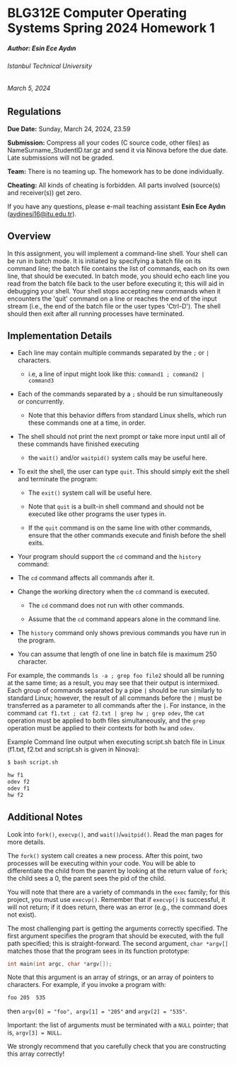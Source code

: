 # BLG312E Computer Operating Systems Spring 2024 Homework 1
##### Author: Esin Ece Aydın
###### Istanbul Technical University
###### March 5, 2024

## Regulations

**Due Date:** Sunday, March 24, 2024, 23.59

**Submission:** Compress all your codes (C source code, other files) as NameSurname_StudentID.tar.gz and send it via Ninova before the due date. Late submissions will not be graded.

**Team:** There is no teaming up. The homework has to be done individually.

**Cheating:** All kinds of cheating is forbidden. All parts involved (source(s) and receiver(s)) get zero.

If you have any questions, please e-mail teaching assistant **Esin Ece Aydın** (aydinesi16@itu.edu.tr).

## Overview

In this assignment, you will implement a command-line shell. Your shell can be run in batch mode. It is initiated by specifying a batch file on its command line; the batch file contains the list of commands, each on its own line, that should be executed. In batch mode, you should echo each line you read from the batch file back to the user before executing it; this will aid in debugging your shell. Your shell stops accepting new commands when it encounters the 'quit' command on a line or reaches the end of the input stream (i.e., the end of the batch file or the user types 'Ctrl-D'). The shell should then exit after all running processes have terminated.

## Implementation Details

 - Each line may contain multiple commands separated by the `;` or `|`
   characters.

   - i.e, a line of input might look like this: `command1 ; command2 | command3`

- Each of the commands separated by a `;` should be run simultaneously or concurrently.

   - Note that this behavior differs from standard Linux shells, which run these commands one at a time, in order.

- The shell should not print the next prompt or take more input until all of these commands have finished executing

   - the `wait()` and/or `waitpid()` system calls may be useful here.

- To exit the shell, the user can type `quit`. This should simply exit the shell and terminate the program:

   - The `exit()` system call will be useful here.

   - Note that `quit` is a built-in shell command and should not be executed like other programs the user types in.

   - If the `quit` command is on the same line with other commands, ensure that the other commands execute and finish before the shell exits.

- Your program should support the `cd` command and the `history` command:

- The `cd` command affects all commands after it.

- Change the working directory when the `cd` command is executed.

   - The `cd` command does not run with other commands.

   - Assume that the `cd` command appears alone in the command line.

- The `history` command only shows previous commands you have run in the program.

- You can assume that length of one line in batch file is maximum 250 character.

For example, the commands `ls -a ; grep foo file2` should all be running at the same time; as a result, you may see that their output is intermixed. Each group of commands separated by a pipe `|` should be run similarly to standard Linux; however, the result of all commands before the `|` must be transferred as a parameter to all commands after the `|`. For instance, in the command `cat f1.txt ; cat f2.txt | grep hw ; grep odev`, the `cat` operation must be applied to both files simultaneously, and the `grep` operation must be applied to their contexts for both `hw` and `odev`.

Example Command line output when executing script.sh batch file in Linux (f1.txt, f2.txt and script.sh is given in Ninova):

```bash
$ bash script.sh

hw f1
odev f2
odev f1
hw f2
```

## Additional Notes

Look into `fork()`, `execvp()`, and `wait()`/`waitpid()`. Read the man pages for more details.

The `fork()` system call creates a new process. After this point, two processes will be executing within your code. You will be able to differentiate the child from the parent by looking at the return value of `fork`; the child sees a 0, the parent sees the pid of the child.

You will note that there are a variety of commands in the `exec` family; for this project, you must use `execvp()`. Remember that if `execvp()` is successful, it will not return; if it does return, there was an error (e.g., the command does not exist).

The most challenging part is getting the arguments correctly specified. The first argument specifies the program that should be executed, with the full path specified; this is straight-forward. The second argument, `char *argv[]` matches those that the program sees in its function prototype:

```c
int main(int argc, char *argv[]);
```

Note that this argument is an array of strings, or an array of pointers to characters. For example, if you invoke a program with:

```bash
foo 205  535
```

then `argv[0] = "foo", argv[1] = "205"` and `argv[2] = "535"`.

Important: the list of arguments must be terminated with a `NULL` pointer; that is, `argv[3] = NULL`.

We strongly recommend that you carefully check that you are constructing this array correctly!
